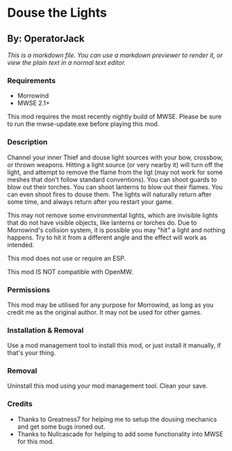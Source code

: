 # Douse the Lights

## By: OperatorJack

_This is a markdown file. You can use a markdown previewer to render it, or view the plain text in a normal text editor._

### Requirements

- Morrowind
- MWSE 2.1+

This mod requires the most recently nightly build of MWSE. Please be sure to run the mwse-update.exe before playing this mod.

### Description

Channel your inner Thief and douse light sources with your bow, crossbow, or thrown weapons. Hitting a light source (or very nearby it) will turn off the light, and attempt to remove the flame from the ligt (may not work for some meshes that don't follow standard conventions). You can shoot guards to blow out their torches. You can shoot lanterns to blow out their flames. You can even shoot fires to douse them. The lights will naturally return after some time, and always return after you restart your game.

This may not remove some environmental lights, which are invisible lights that do not have visible objects, like lanterns or torches do. Due to Morrowind's collision system, it is possible you may "hit" a light and nothing happens. Try to hit it from a different angle and the effect will work as intended.

This mod does not use or require an ESP.

This mod IS NOT compatible with OpenMW.

### Permissions

This mod may be utilised for any purpose for Morrowind, as long as you credit me as the original author. It may not be used for other games.

### Installation & Removal

Use a mod management tool to install this mod, or just install it manually, if that's your thing.

### Removal

Uninstall this mod using your mod management tool. Clean your save.

### Credits

- Thanks to Greatness7 for helping me to setup the dousing mechanics and get some bugs ironed out.
- Thanks to Nullcascade for helping to add some functionality into MWSE for this mod.
